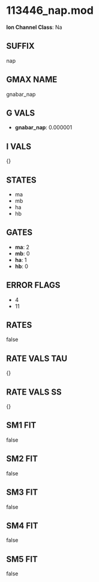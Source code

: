 # 113446_nap.mod

**Ion Channel Class**: Na

## SUFFIX

nap

## GMAX NAME

gnabar_nap

## G VALS

- **gnabar_nap**: 0.000001

## I VALS

{}

## STATES

- ma
- mb
- ha
- hb

## GATES

- **ma**: 2
- **mb**: 0
- **ha**: 1
- **hb**: 0

## ERROR FLAGS

- 4
- 11

## RATES

false

## RATE VALS TAU

{}

## RATE VALS SS

{}

## SM1 FIT

false

## SM2 FIT

false

## SM3 FIT

false

## SM4 FIT

false

## SM5 FIT

false
